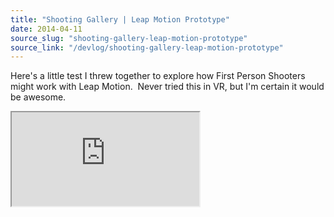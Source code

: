 ```yaml
---
title: "Shooting Gallery | Leap Motion Prototype"
date: 2014-04-11
source_slug: "shooting-gallery-leap-motion-prototype"
source_link: "/devlog/shooting-gallery-leap-motion-prototype"
---
```


Here's a little test I threw together to explore how First Person Shooters might work with Leap Motion.  Never tried this in VR, but I'm certain it would be awesome.

<div class="experience-video">
  <iframe
    src="https://player.vimeo.com/video/97276719?wmode=opaque&api=1"
    title="Shooting Gallery Leap Prototype"
    allow="autoplay; fullscreen; picture-in-picture"
    allowfullscreen
    loading="lazy"
  ></iframe>
</div>
